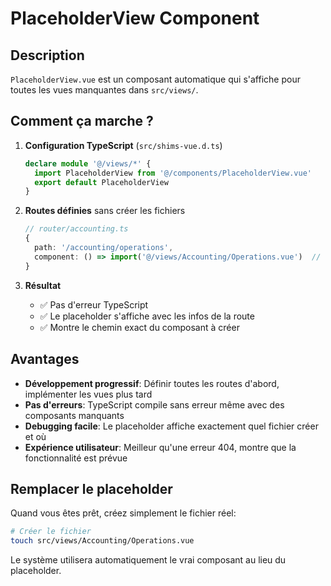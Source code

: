 # PlaceholderView Component

## Description

`PlaceholderView.vue` est un composant automatique qui s'affiche pour toutes les vues manquantes dans `src/views/`.

## Comment ça marche ?

1. **Configuration TypeScript** (`src/shims-vue.d.ts`)
   ```typescript
   declare module '@/views/*' {
     import PlaceholderView from '@/components/PlaceholderView.vue'
     export default PlaceholderView
   }
   ```

2. **Routes définies** sans créer les fichiers
   ```typescript
   // router/accounting.ts
   {
     path: '/accounting/operations',
     component: () => import('@/views/Accounting/Operations.vue')  // ← Fichier n'existe pas
   }
   ```

3. **Résultat**
   - ✅ Pas d'erreur TypeScript
   - ✅ Le placeholder s'affiche avec les infos de la route
   - ✅ Montre le chemin exact du composant à créer

## Avantages

- **Développement progressif**: Définir toutes les routes d'abord, implémenter les vues plus tard
- **Pas d'erreurs**: TypeScript compile sans erreur même avec des composants manquants
- **Debugging facile**: Le placeholder affiche exactement quel fichier créer et où
- **Expérience utilisateur**: Meilleur qu'une erreur 404, montre que la fonctionnalité est prévue

## Remplacer le placeholder

Quand vous êtes prêt, créez simplement le fichier réel:

```bash
# Créer le fichier
touch src/views/Accounting/Operations.vue
```

Le système utilisera automatiquement le vrai composant au lieu du placeholder.
